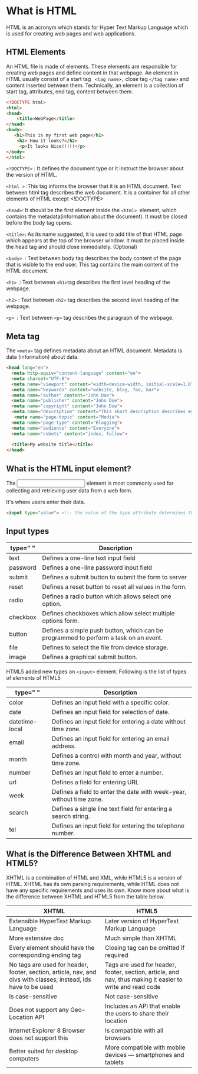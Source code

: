 # What is HTML

HTML is an acronym which stands for Hyper Text Markup Language which is used for creating web pages and web applications.

## HTML Elements
An HTML file is made of elements. These elements are responsible for creating web pages and define content in that webpage. An element in HTML usually consist of a start tag ``` <tag name>,``` close tag ``` </tag name> ``` and content inserted between them. Technically, an element is a collection of start tag, attributes, end tag, content between them.

```html
<!DOCTYPE html>  
<html>  
<head>  
    <title>WebPage</title>  
</head>  
<body>  
   <h1>This is my first web page</h1>  
    <h2> How it looks?</h2>  
     <p>It looks Nice!!!!!</p>  
</body>  
</html> 

```
```<!DOCTYPE>``` : It defines the document type or it instruct the browser about the version of HTML.

```<html >``` :This tag informs the browser that it is an HTML document. Text between html tag describes the web document. It is a container for all other elements of HTML except <!DOCTYPE>

```<head>```: It should be the first element inside the ```<html> ```element, which contains the metadata(information about the document). It must be closed before the body tag opens.

```<title>```: As its name suggested, it is used to add title of that HTML page which appears at the top of the browser window. It must be placed inside the head tag and should close immediately. (Optional)

```<body> ```: Text between body tag describes the body content of the page that is visible to the end user. This tag contains the main content of the HTML document.

```<h1> ```: Text between ``` <h1> ```tag describes the first level heading of the webpage.

```<h2>``` : Text between ```<h2>``` tag describes the second level heading of the webpage.

```<p> ```: Text between ```<p>``` tag describes the paragraph of the webpage.

## Meta tag


The ```<meta>``` tag defines metadata about an HTML document. Metadata is data (information) about data.
```html
<head lang="en">
  <meta http-equiv="content-language" content="en">
  <meta charset="UTF-8">
  <meta name="viewport" content="width=device-width, initial-scale=1.0">
  <meta name="keywords" content="website, blog, foo, bar">
  <meta name="author" content="John Doe">
  <meta name="publisher" content="John Doe">
  <meta name="copyright" content="John Doe">
  <meta name="description" content="This short description describes my website.">
   <meta name="page-topic" content="Media">
  <meta name="page-type" content="Blogging">
  <meta name="audience" content="Everyone">
  <meta name="robots" content="index, follow">
  
  <title>My website title</title>
</head>

```

## What is the HTML input element?

The <input> element is most commonly used for collecting and retrieving user data from a web form.

It's where users enter their data.

```html
<input type="value"> <!-- the value of the type attribute determines the style of input field -->
```

## Input types
|type=" "   |Description
|-------|-------
|text |Defines a one-line text input field
|password|Defines a one-line password input field
|submit |Defines a submit button to submit the form to server
|reset |Defines a reset button to reset all values in the form.
|radio |Defines a radio button which allows select one option.
|checkbox |Defines checkboxes which allow select multiple options form.
|button |Defines a simple push button, which can be programmed to perform a task on an event.
|file |Defines to select the file from device storage.
|image |Defines a graphical submit button.


HTML5 added new types on ```<input>``` element. Following is the list of types of elements of HTML5


|type=" " |Description
|------|----
|color |Defines an input field with a specific color.
|date |Defines an input field for selection of date.
|datetime-local |Defines an input field for entering a date without time zone.
|email |Defines an input field for entering an email address.
|month |Defines a control with month and year, without time zone.
|number |Defines an input field to enter a number.
|url |Defines a field for entering URL
|week |Defines a field to enter the date with week-year, without time zone.
|search |Defines a single line text field for entering a search string.
|tel |Defines an input field for entering the telephone number.

## What is the Difference Between XHTML and HTML5?
XHTML is a combination of HTML and XML, while HTML5 is a version of HTML. XHTML has its own parsing requirements, while HTML does not have any specific requirements and uses its own. Know more about what is the difference between XHTML and HTML5 from the table below.

|XHTML |HTML5
|---|---
|Extensible HyperText Markup Language|Later version of HyperText Markup Language
|More extensive doc |Much simple than XHTML
|Every element should have the corresponding ending tag|Closing tag can be omitted if required
|No tags are used for header, footer, section, article, nav, and divs with classes; instead, ids have to be used|Tags are used for header, footer, section, article, and ​nav, thus making it easier to write and read code
|Is case-sensitive|Not case-sensitive
|Does not support any Geo-Location API|Includes an API that enable the users to share their location
|Internet Explorer 8 Browser does not support this|Is compatible with all browsers
|Better suited for desktop computers|More compatible with mobile devices — smartphones and tablets







